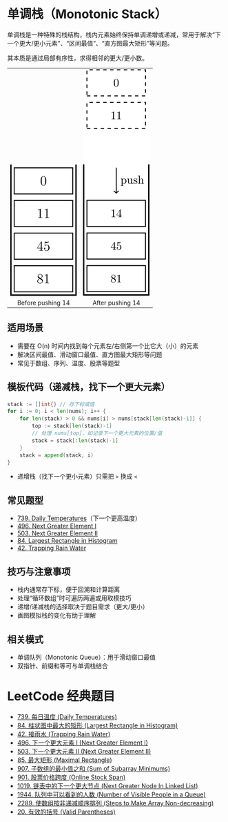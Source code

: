 # 单调栈（Monotonic Stack）

单调栈是一种特殊的栈结构，栈内元素始终保持单调递增或递减，常用于解决“下一个更大/更小元素”、“区间最值”、“直方图最大矩形”等问题。

其本质是通过局部有序性，求得相邻的更大/更小数。

<div align="center">
  <table>
    <tr>
      <td align="center" valign="bottom" >
        <img src="monotonous-stack-before.svg" alt="Before pushing 14" /><br />
        <sub style="font-size: 14px;">Before pushing 14</sub>
      </td>
      <td align="center" valign="bottom" >
        <img src="monotonous-stack-after.svg" alt="After pushing 14" /><br />
        <sub style="font-size: 14px;">After pushing 14</sub>
      </td>
    </tr>
  </table>
</div>

## 适用场景

- 需要在 O(n) 时间内找到每个元素左/右侧第一个比它大（小）的元素
- 解决区间最值、滑动窗口最值、直方图最大矩形等问题
- 常见于数组、序列、温度、股票等题型

## 模板代码（递减栈，找下一个更大元素）

```go
stack := []int{} // 存下标或值
for i := 0; i < len(nums); i++ {
    for len(stack) > 0 && nums[i] > nums[stack[len(stack)-1]] {
        top := stack[len(stack)-1]
        // 处理 nums[top]，如记录下一个更大元素的位置/值
        stack = stack[:len(stack)-1]
    }
    stack = append(stack, i)
}
```

- 递增栈（找下一个更小元素）只需把 `>` 换成 `<`

## 常见题型

- [739. Daily Temperatures](https://leetcode.com/problems/daily-temperatures/)（下一个更高温度）
- [496. Next Greater Element I](https://leetcode.com/problems/next-greater-element-i/)
- [503. Next Greater Element II](https://leetcode.com/problems/next-greater-element-ii/)
- [84. Largest Rectangle in Histogram](https://leetcode.com/problems/largest-rectangle-in-histogram/)
- [42. Trapping Rain Water](https://leetcode.com/problems/trapping-rain-water/)

## 技巧与注意事项

- 栈内通常存下标，便于回溯和计算距离
- 处理“循环数组”时可遍历两遍或用取模技巧
- 递增/递减栈的选择取决于题目需求（更大/更小）
- 画图模拟栈的变化有助于理解

## 相关模式

- 单调队列（Monotonic Queue）：用于滑动窗口最值
- 双指针、前缀和等可与单调栈结合

# LeetCode 经典题目

- [739. 每日温度 (Daily Temperatures)](https://leetcode.com/problems/daily-temperatures/)
- [84. 柱状图中最大的矩形 (Largest Rectangle in Histogram)](https://leetcode.com/problems/largest-rectangle-in-histogram/)
- [42. 接雨水 (Trapping Rain Water)](https://leetcode.com/problems/trapping-rain-water/)
- [496. 下一个更大元素 I (Next Greater Element I)](https://leetcode.com/problems/next-greater-element-i/)
- [503. 下一个更大元素 II (Next Greater Element II)](https://leetcode.com/problems/next-greater-element-ii/)
- [85. 最大矩形 (Maximal Rectangle)](https://leetcode.com/problems/maximal-rectangle/)
- [907. 子数组的最小值之和 (Sum of Subarray Minimums)](https://leetcode.com/problems/sum-of-subarray-minimums/)
- [901. 股票价格跨度 (Online Stock Span)](https://leetcode.com/problems/online-stock-span/)
- [1019. 链表中的下一个更大节点 (Next Greater Node In Linked List)](https://leetcode.com/problems/next-greater-node-in-linked-list/)
- [1944. 队列中可以看到的人数 (Number of Visible People in a Queue)](https://leetcode.com/problems/number-of-visible-people-in-a-queue/)
- [2289. 使数组按非递减顺序排列 (Steps to Make Array Non-decreasing)](https://leetcode.com/problems/steps-to-make-array-non-decreasing/)
- [20. 有效的括号 (Valid Parentheses)](https://leetcode.com/problems/valid-parentheses/)
